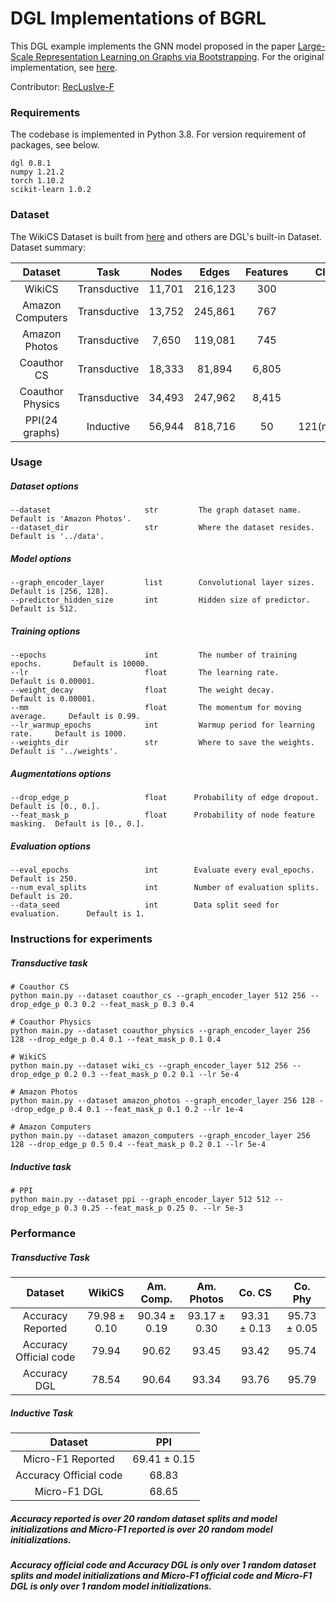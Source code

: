 # DGL Implementations of BGRL

This DGL example implements the GNN model proposed in the paper [Large-Scale Representation Learning on Graphs via Bootstrapping](https://arxiv.org/abs/2102.06514). For the original implementation, see [here](https://github.com/nerdslab/bgrl).

Contributor: [RecLusIve-F](https://github.com/RecLusIve-F)

### Requirements

The codebase is implemented in Python 3.8. For version requirement of packages, see below.

```
dgl 0.8.1
numpy 1.21.2
torch 1.10.2
scikit-learn 1.0.2
```

### Dataset
The WikiCS Dataset is built from [here](https://github.com/pmernyei/wiki-cs-dataset) and others are DGL's built-in Dataset. Dataset summary:

|     Dataset      |     Task     | Nodes  |  Edges  | Features |     Classes     |
|:----------------:|:------------:|:------:|:-------:|:--------:|:---------------:|
|      WikiCS      | Transductive | 11,701 | 216,123 |   300    |       10        |
| Amazon Computers | Transductive | 13,752 | 245,861 |   767    |       10        |
|  Amazon Photos   | Transductive | 7,650  | 119,081 |   745    |        8        |
|   Coauthor CS    | Transductive | 18,333 | 81,894  |  6,805   |       15        |
| Coauthor Physics | Transductive | 34,493 | 247,962 |  8,415   |        5        |
|  PPI(24 graphs)  |  Inductive   | 56,944 | 818,716 |    50    | 121(multilabel) |

### Usage

##### Dataset options
```
--dataset                     str         The graph dataset name.              Default is 'Amazon Photos'.
--dataset_dir                 str         Where the dataset resides.           Default is '../data'.
```

##### Model options
```
--graph_encoder_layer         list        Convolutional layer sizes.           Default is [256, 128].
--predictor_hidden_size       int         Hidden size of predictor.            Default is 512.
```

##### Training options
```
--epochs                      int         The number of training epochs.       Default is 10000.
--lr                          float       The learning rate.                   Default is 0.00001.
--weight_decay                float       The weight decay.                    Default is 0.00001.
--mm                          float       The momentum for moving average.     Default is 0.99.
--lr_warmup_epochs            int         Warmup period for learning rate.     Default is 1000.    
--weights_dir                 str         Where to save the weights.           Default is '../weights'.
```

##### Augmentations options
```
--drop_edge_p                 float      Probability of edge dropout.          Default is [0., 0.].
--feat_mask_p                 float      Probability of node feature masking.  Default is [0., 0.].
```

##### Evaluation options
```
--eval_epochs                 int        Evaluate every eval_epochs.          Default is 250.
--num_eval_splits             int        Number of evaluation splits.         Default is 20.
--data_seed                   int        Data split seed for evaluation.      Default is 1.
```

### Instructions for experiments

##### Transductive task
```
# Coauthor CS
python main.py --dataset coauthor_cs --graph_encoder_layer 512 256 --drop_edge_p 0.3 0.2 --feat_mask_p 0.3 0.4

# Coauthor Physics
python main.py --dataset coauthor_physics --graph_encoder_layer 256 128 --drop_edge_p 0.4 0.1 --feat_mask_p 0.1 0.4

# WikiCS
python main.py --dataset wiki_cs --graph_encoder_layer 512 256 --drop_edge_p 0.2 0.3 --feat_mask_p 0.2 0.1 --lr 5e-4

# Amazon Photos
python main.py --dataset amazon_photos --graph_encoder_layer 256 128 --drop_edge_p 0.4 0.1 --feat_mask_p 0.1 0.2 --lr 1e-4

# Amazon Computers
python main.py --dataset amazon_computers --graph_encoder_layer 256 128 --drop_edge_p 0.5 0.4 --feat_mask_p 0.2 0.1 --lr 5e-4
```

##### Inductive task
```
# PPI
python main.py --dataset ppi --graph_encoder_layer 512 512 --drop_edge_p 0.3 0.25 --feat_mask_p 0.25 0. --lr 5e-3
```

### Performance

##### Transductive Task
|        Dataset         |    WikiCS    |  Am. Comp.   |  Am. Photos  |    Co. CS    |   Co. Phy    |
|:----------------------:|:------------:|:------------:|:------------:|:------------:|:------------:|
|   Accuracy Reported    | 79.98 ± 0.10 | 90.34 ± 0.19 | 93.17 ± 0.30 | 93.31 ± 0.13 | 95.73 ± 0.05 |
| Accuracy Official code |    79.94     |    90.62     |    93.45     |    93.42     |    95.74     |
|      Accuracy DGL      |    78.54     |    90.64     |    93.34     |    93.76     |    95.79     |

##### Inductive Task
|        Dataset         |     PPI      |
|:----------------------:|:------------:|
|   Micro-F1 Reported    | 69.41 ± 0.15 |
| Accuracy Official code |    68.83     |
|      Micro-F1 DGL      |    68.65     |


##### Accuracy reported is over 20 random dataset splits and model initializations and Micro-F1 reported is over 20 random model initializations.

##### Accuracy official code and Accuracy DGL is only over 1 random dataset splits and model initializations and Micro-F1 official code and Micro-F1 DGL is only over 1 random model initializations.
